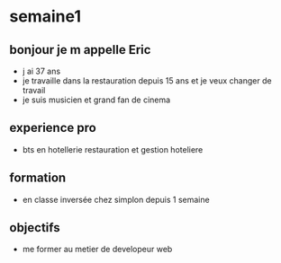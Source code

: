 # semaine1
## bonjour je m appelle **Eric**

* j ai 37 ans
* je travaille dans la restauration depuis 15 ans et je veux changer de travail
* je suis musicien et grand fan de cinema

## experience pro

* bts en hotellerie restauration et gestion hoteliere

## formation

* en classe inversée chez simplon depuis 1 semaine

## objectifs

* me former au metier de developeur web